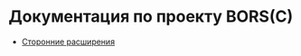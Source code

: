 Документация по проекту BORS(C)
===============================

 * [Сторонние расширения](3rd-party/)
